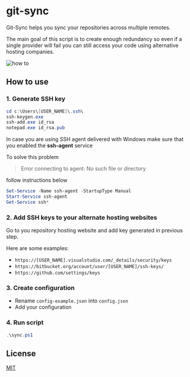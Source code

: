 # git-sync
Git-Sync helps you sync your repositories across multiple remotes.

The main goal of this script is to create enough redundancy so even if a single provider will fail you can still access your code using alternative hosting companies.

![how to](https://user-images.githubusercontent.com/6848691/77835310-cc29d180-714b-11ea-8a69-bd60ee6786cf.gif)


## How to use
### 1. Generate SSH key
```powershell
cd c:\Users\[USER_NAME]\.ssh\
ssh-keygen.exe
ssh-add.exe id_rsa
notepad.exe id_rsa.pub
```

In case you are using SSH agent delivered with Windows make sure that you enabled the **ssh-agent** service

To solve this problem
> Error connecting to agent: No such file or directory

follow instructions below
```powershell
Set-Service -Name ssh-agent -StartupType Manual
Start-Service ssh-agent
Get-Service ssh*
```
### 2. Add SSH keys to your alternate hosting websites
Go to you repository hosting website and add key generated in previous step.

Here are some examples:

- `https://[USER_NAME].visualstudio.com/_details/security/keys`
- `https://bitbucket.org/account/user/[USER_NAME]/ssh-keys/`
- `https://github.com/settings/keys`

### 3. Create configuration
- Rename `config-example.json` into `config.json`
- Add your configuration

### 4. Run script

```powershell
.\sync.ps1
```

## License
[MIT](LICENSE)
